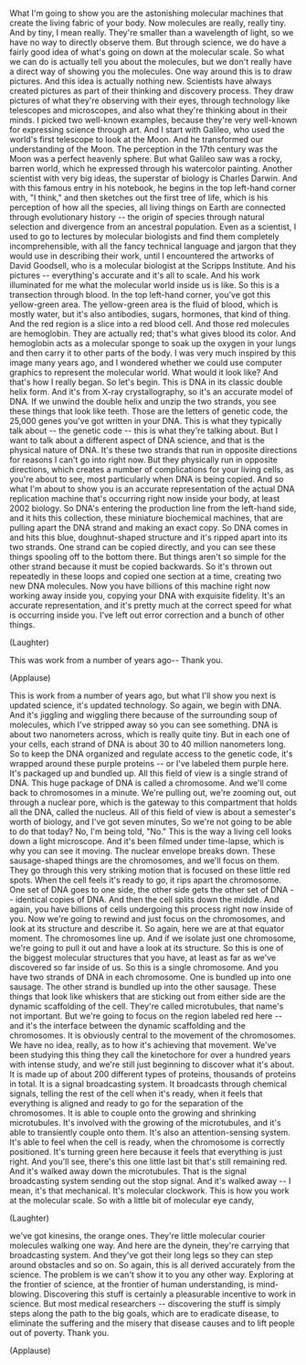 
What I&#39;m going to show you
are the astonishing molecular machines
that create the living
fabric of your body.
Now molecules are really, really tiny.
And by tiny, I mean really.
They&#39;re smaller
than a wavelength of light,
so we have no way
to directly observe them.
But through science,
we do have a fairly good idea
of what&#39;s going on
down at the molecular scale.
So what we can do is actually
tell you about the molecules,
but we don&#39;t really have a direct way
of showing you the molecules.
One way around this is to draw pictures.
And this idea is actually nothing new.
Scientists have always created pictures
as part of their thinking
and discovery process.
They draw pictures
of what they&#39;re observing with their eyes,
through technology
like telescopes and microscopes,
and also what they&#39;re thinking
about in their minds.
I picked two well-known examples,
because they&#39;re very well-known
for expressing science through art.
And I start with Galileo,
who used the world&#39;s first telescope
to look at the Moon.
And he transformed
our understanding of the Moon.
The perception in the 17th century
was the Moon was a perfect
heavenly sphere.
But what Galileo saw
was a rocky, barren world,
which he expressed
through his watercolor painting.
Another scientist with very big ideas,
the superstar of biology
is Charles Darwin.
And with this famous entry
in his notebook,
he begins in the top left-hand
corner with, &quot;I think,&quot;
and then sketches out
the first tree of life,
which is his perception
of how all the species,
all living things on Earth are connected
through evolutionary history --
the origin of species
through natural selection
and divergence
from an ancestral population.
Even as a scientist,
I used to go to lectures
by molecular biologists
and find them completely incomprehensible,
with all the fancy technical
language and jargon
that they would use
in describing their work,
until I encountered
the artworks of David Goodsell,
who is a molecular biologist
at the Scripps Institute.
And his pictures -- everything&#39;s accurate
and it&#39;s all to scale.
And his work illuminated for me
what the molecular world
inside us is like.
So this is a transection through blood.
In the top left-hand corner,
you&#39;ve got this yellow-green area.
The yellow-green area is the fluid
of blood, which is mostly water,
but it&#39;s also antibodies, sugars,
hormones, that kind of thing.
And the red region is a slice
into a red blood cell.
And those red molecules are hemoglobin.
They are actually red;
that&#39;s what gives blood its color.
And hemoglobin acts as a molecular sponge
to soak up the oxygen in your lungs
and then carry it
to other parts of the body.
I was very much inspired
by this image many years ago,
and I wondered whether
we could use computer graphics
to represent the molecular world.
What would it look like?
And that&#39;s how I really began.
So let&#39;s begin.
This is DNA in its classic
double helix form.
And it&#39;s from X-ray crystallography,
so it&#39;s an accurate model of DNA.
If we unwind the double helix
and unzip the two strands,
you see these things that look like teeth.
Those are the letters of genetic code,
the 25,000 genes
you&#39;ve got written in your DNA.
This is what they typically talk about --
the genetic code --
this is what they&#39;re talking about.
But I want to talk about
a different aspect of DNA science,
and that is the physical nature of DNA.
It&#39;s these two strands
that run in opposite directions
for reasons I can&#39;t go into right now.
But they physically run
in opposite directions,
which creates a number of complications
for your living cells,
as you&#39;re about to see,
most particularly
when DNA is being copied.
And so what I&#39;m about to show you
is an accurate representation
of the actual DNA replication machine
that&#39;s occurring right now
inside your body,
at least 2002 biology.
So DNA&#39;s entering the production line
from the left-hand side,
and it hits this collection,
these miniature biochemical machines,
that are pulling apart the DNA strand
and making an exact copy.
So DNA comes in and hits this blue,
doughnut-shaped structure
and it&#39;s ripped apart
into its two strands.
One strand can be copied directly,
and you can see these things
spooling off to the bottom there.
But things aren&#39;t so simple
for the other strand
because it must be copied backwards.
So it&#39;s thrown out
repeatedly in these loops
and copied one section at a time,
creating two new DNA molecules.
Now you have billions of this machine
right now working away inside you,
copying your DNA with exquisite fidelity.
It&#39;s an accurate representation,
and it&#39;s pretty much at the correct speed
for what is occurring inside you.
I&#39;ve left out error correction
and a bunch of other things.

(Laughter)

This was work from a number of years ago--
Thank you.

(Applause)

This is work from a number of years ago,
but what I&#39;ll show you next
is updated science,
it&#39;s updated technology.
So again, we begin with DNA.
And it&#39;s jiggling and wiggling there
because of the surrounding
soup of molecules,
which I&#39;ve stripped away
so you can see something.
DNA is about two nanometers across,
which is really quite tiny.
But in each one of your cells,
each strand of DNA is about
30 to 40 million nanometers long.
So to keep the DNA organized
and regulate access to the genetic code,
it&#39;s wrapped around these
purple proteins --
or I&#39;ve labeled them purple here.
It&#39;s packaged up and bundled up.
All this field of view
is a single strand of DNA.
This huge package of DNA
is called a chromosome.
And we&#39;ll come back
to chromosomes in a minute.
We&#39;re pulling out, we&#39;re zooming out,
out through a nuclear pore,
which is the gateway to this compartment
that holds all the DNA,
called the nucleus.
All of this field of view
is about a semester&#39;s worth of biology,
and I&#39;ve got seven minutes,
So we&#39;re not going to be
able to do that today?
No, I&#39;m being told, &quot;No.&quot;
This is the way a living cell
looks down a light microscope.
And it&#39;s been filmed under time-lapse,
which is why you can see it moving.
The nuclear envelope breaks down.
These sausage-shaped things
are the chromosomes,
and we&#39;ll focus on them.
They go through this very striking motion
that is focused on these little red spots.
When the cell feels it&#39;s ready to go,
it rips apart the chromosome.
One set of DNA goes to one side,
the other side gets
the other set of DNA --
identical copies of DNA.
And then the cell splits down the middle.
And again, you have billions of cells
undergoing this process
right now inside of you.
Now we&#39;re going to rewind
and just focus on the chromosomes,
and look at its structure and describe it.
So again, here we are
at that equator moment.
The chromosomes line up.
And if we isolate just one chromosome,
we&#39;re going to pull it out
and have a look at its structure.
So this is one of the biggest
molecular structures that you have,
at least as far as we&#39;ve discovered
so far inside of us.
So this is a single chromosome.
And you have two strands of DNA
in each chromosome.
One is bundled up into one sausage.
The other strand is bundled up
into the other sausage.
These things that look like whiskers
that are sticking out from either side
are the dynamic scaffolding of the cell.
They&#39;re called microtubules,
that name&#39;s not important.
But we&#39;re going to focus on
the region labeled red here --
and it&#39;s the interface between
the dynamic scaffolding
and the chromosomes.
It is obviously central
to the movement of the chromosomes.
We have no idea, really,
as to how it&#39;s achieving that movement.
We&#39;ve been studying this thing
they call the kinetochore
for over a hundred years
with intense study,
and we&#39;re still just beginning
to discover what it&#39;s about.
It is made up of about
200 different types of proteins,
thousands of proteins in total.
It is a signal broadcasting system.
It broadcasts through chemical signals,
telling the rest of the cell
when it&#39;s ready,
when it feels that everything
is aligned and ready to go
for the separation of the chromosomes.
It is able to couple onto the growing
and shrinking microtubules.
It&#39;s involved with the growing
of the microtubules,
and it&#39;s able to transiently
couple onto them.
It&#39;s also an attention-sensing system.
It&#39;s able to feel when the cell is ready,
when the chromosome
is correctly positioned.
It&#39;s turning green here because it feels
that everything is just right.
And you&#39;ll see,
there&#39;s this one little last bit
that&#39;s still remaining red.
And it&#39;s walked away
down the microtubules.
That is the signal broadcasting system
sending out the stop signal.
And it&#39;s walked away --
I mean, it&#39;s that mechanical.
It&#39;s molecular clockwork.
This is how you work
at the molecular scale.
So with a little bit
of molecular eye candy,

(Laughter)

we&#39;ve got kinesins, the orange ones.
They&#39;re little molecular courier
molecules walking one way.
And here are the dynein,
they&#39;re carrying that broadcasting system.
And they&#39;ve got their long legs
so they can step around
obstacles and so on.
So again, this is all derived
accurately from the science.
The problem is we can&#39;t show it
to you any other way.
Exploring at the frontier of science,
at the frontier of human understanding,
is mind-blowing.
Discovering this stuff
is certainly a pleasurable
incentive to work in science.
But most medical researchers --
discovering the stuff is simply steps
along the path to the big goals,
which are to eradicate disease,
to eliminate the suffering
and the misery that disease causes
and to lift people out of poverty.
Thank you.

(Applause)

